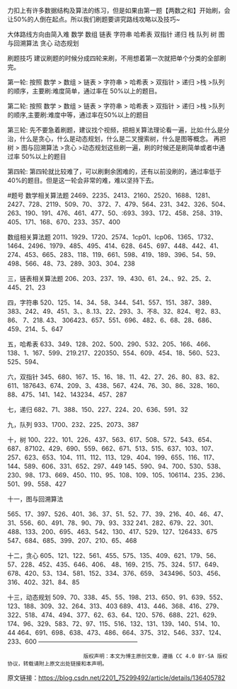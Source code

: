 力扣上有许多数据结构及算法的练习，但是如果由第一题【两数之和】开始刷，会让50%的人倒在起点。所以我们刷题要讲究路线攻略以及技巧~

大体路线方向由简入难
数学
数组
链表
字符串
哈希表
双指针
递归
栈
队列
树
图与回溯算法
贪心
动态规划

刷题技巧 
建议刷题的时候分成四轮来刷，不用想着第一次就把单个分类的全部刷完。


第一轮:
按照 数学 > 数组 > 链表 > 字符串 > 哈希表 > 双指针 > 递归 >栈 >队列 的顺序，主要刷:难度简单，通过率在 50%以上的题目。

第二轮:
按照 数学 > 数组 > 链表 > 字符串 > 哈希表 > 双指针 > 递归 >栈 >队列的顺序,主要刷:难度中等，通过率在50%以上的题目


第三轮:
先不要急着刷题，建议找个视频，把相关算法理论看一遍，比如:什么是分治，什么是贪心，什么是动态规划，什么是二叉搜索树，什么是图等概念。
再把树 > 图与回溯算法 >贪心 >动态规划这些刷一遍，刷的时候还是刷简单或者中通过率 50%以上的题目

第四轮:
第四轮就比较难了，可以刷剩余困难的，还有以前没刷的，通过率低于 40%的题目。但是这一轮会非常的难，难以坚持下去。

#题号
数学相关算法题
2469、2235、2413、2160、2520、1688、1281、2427、728、2119、509、70、
372、7、479、564、231、342、326、504、263、190、191、476、461、477、50、:693、393、172、458、258、319、405、171、168、670、233、357、400


数组相关算法题
2011、1929、1720、2574、1cp01、lcp06、1365、1732、1464、2496、1979、485、495、414、628、645、697、448、442、41、274、453、665、283、118、119、661、598、419、189、396、54、59、498、566、48、73、289、303、304、238


三，链表相关算法题
206、203、237、19、430、61、24、、92、25、2、445、21、23


四，字符串
520、125、14、34、58、344、541、557、151、387、389、383、242、49、451、3、、8..13、22、293、3、不8、32、824、号2、83、86、 7、218. 43、 306423、657、551、696、482、6、68、28、686、459、214、5、647

五，哈希表
633、349、128、202、500、290、532、205、166、466、138、1、167、599、219.217、220350、554、609、454、18、560、523、525、594、


六，双指针
345、680、167、15、16、18、11、42、27、26、80、83、82、611、187643、674、209、3、438、567、424、76、30、86、328、160、88、475、141、142、143234、457、287

七，递归
682、71、388、150、227、224、20、636、591、32


九，队列
933、1700、232、225、2073、387


十，树
100、222、101、226、437、563、617、508、572、543、654、687、87102、429、690、559、662、671、513、515、637、103、107、257、623、653、104、111、112、113、129、404、199、655、116、117、144、589、606、331、652、297、449
145、590、94、700、530、538、230、98、173、669、450、110、95、108、109、105、106114、235、236、501、99、558、427

十一，图与回溯算法

565、17、397、526、401、36、37、51、52、77、39、216、40、46、47、31、556、60、491、78、90、79、93、332
241、282、679、22、301、488、133、200、695、463、542、130、417、529、127、126433、675
547、684、685、399、207、210、65、468


十二，贪心
605、121、122、561、455、575、135、409、621、179、56、57、228、452、435、646、406、
48、169、215、75、324、517、649、678、420、53、134、581、152、334、376、659、 343496、503、456、316、402、321、84、85


十三，动态规划
509、70、338、45、55、198、213、650、91、639、552、123、188、309、32、264、313、403
689、413、446、368、416、279、322、518、474、494、377、62、63、64、120、576、688、221、629、174、96、329、583、72、97、115、516、132、131、139、140、514、10、44
464、691、698、638、473、486、664、375、312、546、337、124、233、600
————————————————

                            版权声明：本文为博主原创文章，遵循 CC 4.0 BY-SA 版权协议，转载请附上原文出处链接和本声明。
                        
原文链接：https://blog.csdn.net/2201_75299492/article/details/136405782
